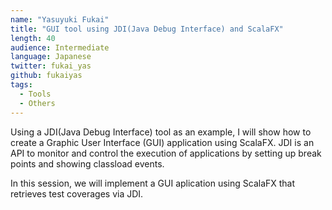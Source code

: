 ```yaml
---
name: "Yasuyuki Fukai"
title: "GUI tool using JDI(Java Debug Interface) and ScalaFX"
length: 40
audience: Intermediate
language: Japanese
twitter: fukai_yas
github: fukaiyas
tags:
  - Tools
  - Others
---
```

Using a JDI(Java Debug Interface) tool as an example, I will show how to create a Graphic User Interface (GUI) application using ScalaFX.
JDI is an API to monitor and control the execution of applications by setting up break points and showing classload events.

In this session, we will implement a GUI aplication using ScalaFX that retrieves test coverages via JDI.
